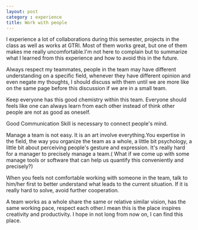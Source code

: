 ```yaml
---
layout: post
category : experience
title: Work with people 		
---
```

I experience a lot of collaborations during this semester, projects in the class as well as works at GTRI. Most of them works great, but one of them makes me really uncomfortable.I'm not here to complain but to summarize what I learned from this experience and how to avoid this in the future. 
<!--break-->
Always respect my teammates, people in the team may have different understanding on a specific field, whenever they have different opinion and even negate my thoughts, I should discuss with them until we are more like on the same page before this discussion if we are in a small team. 
<!--break-->
Keep everyone has this good chemistry within this team. Everyone should feels like one can always learn from each other instead of think other people are not as good as oneself.
<!--break-->
Good Communication Skill is necessary to connect people's mind.
<!--break-->
Manage a team is not easy. It is an art involve everything.You expertise in the field, the way you organize the team as a whole, a little bit psychology, a little bit about perceiving people's gesture and expression. It's really hard for a manager to precisely manage a team.( What if we come up with some manage tools or software that can help us quantify this conveniently and precisely?)
<!--break-->
When you feels not comfortable working with someone in the team, talk to him/her first to better understand what leads to the current situation. If it is really hard to solve, avoid further cooperation. 

<!--break-->
A team works as a whole share the same or relative similar vision, has the same working pace, respect each other.I mean this is the place inspires creativity and productivity. I hope in not long from now on, I can find this place.